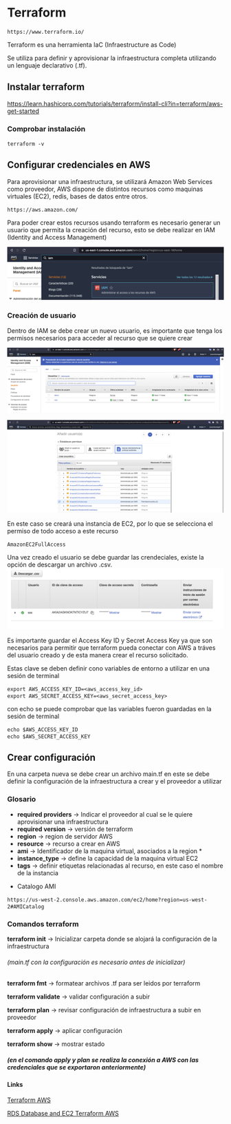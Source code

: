 # Terraform 
```
https://www.terraform.io/
```
Terraform es una herramienta IaC (Infraestructure as Code)

Se utiliza para definir y aprovisionar la infraestructura completa utilizando un lenguaje declarativo (.tf).

## Instalar terraform

https://learn.hashicorp.com/tutorials/terraform/install-cli?in=terraform/aws-get-started

### Comprobar instalación
```
terraform -v
```
## Configurar credenciales en AWS
Para aprovisionar una infraestructura, se utilizará Amazon Web Services como proveedor, 
AWS dispone de distintos recursos como maquinas virtuales (EC2), redis, bases de datos entre otros.

```
https://aws.amazon.com/
```

Para poder crear estos recursos usando terraform es necesario generar un usuario que permita la creación del recurso, esto se debe realizar en IAM (Identity and Access Management)

![Texto alternativo](https://github.com/josemiguel-chvz/ayudantia-mingeso/blob/develop/terraform/images/1.png)

### Creación de usuario

Dentro de IAM se debe crear un nuevo usuario, es importante que tenga los permisos necesarios para acceder al recurso que se quiere crear

![Texto alternativo](https://github.com/josemiguel-chvz/ayudantia-mingeso/blob/develop/terraform/images/2.png)

![Texto alternativo](https://github.com/josemiguel-chvz/ayudantia-mingeso/blob/develop/terraform/images/3.png)

En este caso se creará una instancia de EC2, por lo que se selecciona el permiso de todo acceso a este recurso
```
AmazonEC2FullAccess
```

Una vez creado el usuario se debe guardar las crendeciales, existe la opción de descargar un archivo .csv.
![Texto alternativo](https://github.com/josemiguel-chvz/ayudantia-mingeso/blob/develop/terraform/images/4.png)

Es importante guardar el Access Key ID y Secret Access Key ya que son necesarios para permitir que terraform pueda conectar con AWS a tráves del usuario creado y de esta manera crear el recurso solicitado.

Estas clave se deben definir cono variables de entorno a utilizar en una sesión de terminal

```
export AWS_ACCESS_KEY_ID=<aws_access_key_id>
export AWS_SECRET_ACCESS_KEY=<aws_secret_access_key>
```

con echo se puede comprobar que las variables fueron guardadas en la sesión de terminal

```
echo $AWS_ACCESS_KEY_ID
echo $AWS_SECRET_ACCESS_KEY
```

## Crear configuración

En una carpeta nueva se debe crear un archivo main.tf
en este se debe definir la configuración de la infraestructura a crear y el proveedor a utilizar

### Glosario

- **required providers** -> Indicar el proveedor al cual se le quiere aprovisionar una infraestructura
- **required version** -> versión de terraform
- **region** -> region de servidor AWS
- **resource** -> recurso a crear en AWS
- **ami** -> Identificador de la maquina virtual, asociados a la region *
- **instance_type** -> define la capacidad de la maquina virtual EC2
- **tags** -> definir etiquetas relacionadas al recurso, en este caso el nombre de la instancia


* Catalogo AMI
```
https://us-west-2.console.aws.amazon.com/ec2/home?region=us-west-2#AMICatalog
```

### Comandos terraform

**terraform init** -> Inicializar carpeta donde se alojará la configuración de la infraestructura

###### (main.tf con la configuración es necesario antes de inicializar)

**terraform fmt** -> formatear archivos .tf para ser leidos por terraform

**terraform validate** -> validar configuración a subir

**terraform plan** -> revisar configuración de infraestructura a subir en proveedor

**terraform apply** -> aplicar configuración

**terraform show** -> mostrar estado

##### (en el comando apply y plan se realiza la conexión a AWS con las credenciales que se exportaron anteriormente)

#### Links
[Terraform AWS]

[RDS Database and EC2 Terraform AWS]

[Terraform AWS]:https://learn.hashicorp.com/tutorials/terraform/aws-build?in=terraform/aws-get-started
[RDS Database and EC2 Terraform AWS]:https://betterprogramming.pub/automate-and-configure-your-rds-database-with-terraform-898fd4b8990d
